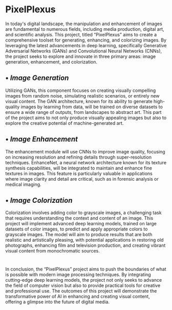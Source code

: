 # PixelPlexus
In today's digital landscape, the manipulation and enhancement of images are fundamental to numerous fields, including media production, digital art, and scientific analysis. This project, titled “PixelPlexus” aims to create a comprehensive toolset for generating, enhancing, and colorizing images. By leveraging the latest advancements in deep learning, specifically Generative Adversarial Networks (GANs) and Convolutional Neural Networks (CNNs), the project seeks to explore and innovate in three primary areas: image generation, enhancement, and colorization.
## •	_Image Generation_
Utilizing GANs, this component focuses on creating visually compelling images from random noise, simulating realistic scenarios, or entirely new visual content. The GAN architecture, known for its ability to generate high-quality images by learning from data, will be trained on diverse datasets to ensure a wide range of outputs, from landscapes to abstract art. This part of the project aims to not only produce visually appealing images but also to explore the creative potential of machine-generated art.
## •	_Image Enhancement_
The enhancement module will use CNNs to improve image quality, focusing on increasing resolution and refining details through super-resolution techniques. EnhanceNet, a neural network architecture known for its texture synthesis capabilities, will be integrated to maintain and enhance fine textures in images. This feature is particularly valuable in applications where image clarity and detail are critical, such as in forensic analysis or medical imaging.
## • _Image Colorization_
Colorization involves adding color to grayscale images, a challenging task that requires understanding the context and content of an image. This project will implement advanced deep learning models, trained on large datasets of color images, to predict and apply appropriate colors to grayscale images. The model will aim to produce results that are both realistic and artistically pleasing, with potential applications in restoring old photographs, enhancing film and television production, and creating vibrant visual content from monochromatic sources.
#
In conclusion, the “PixelPlexus” project aims to push the boundaries of what is possible with modern image processing techniques. By integrating cutting-edge deep learning models, the project not only seeks to advance the field of computer vision but also to provide practical tools for creative and professional use. The outcomes of this project will demonstrate the transformative power of AI in enhancing and creating visual content, offering a glimpse into the future of digital media.
